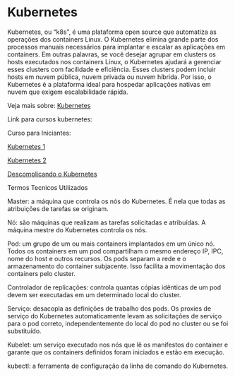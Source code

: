 # Kubernetes

Kubernetes, ou “k8s”, é uma plataforma open source que automatiza as operações dos containers Linux. O Kubernetes elimina grande parte dos processos manuais necessários para implantar e escalar as aplicações em containers. Em outras palavras, se você desejar agrupar em clusters os hosts executados nos containers Linux, o Kubernetes ajudará a gerenciar esses clusters com facilidade e eficiência. Esses clusters podem incluir hosts em nuvem pública, nuvem privada ou nuvem híbrida. Por isso, o Kubernetes é a plataforma ideal para hospedar aplicações nativas em nuvem que exigem escalabilidade rápida.

Veja mais sobre:
[Kubernetes](https://www.redhat.com/pt-br/topics/containers/what-is-kubernetes)

Link para cursos kubernetes: 

Curso para Iniciantes:

[Kubernetes 1](https://www.youtube.com/watch?v=RuNTvYejG90&list=PLXzx948cNtr8XI5JBemHT9OWuYSPNUtXs)

[Kubernetes 2](https://www.youtube.com/watch?v=zz1p3gjyHgc&t=324s)

[Descomplicando o Kubernetes](https://github.com/badtuxx/DescomplicandoKubernetes)

Termos Tecnicos Utilizados

Master: a máquina que controla os nós do Kubernetes. É nela que todas as atribuições de tarefas se originam.

Nó: são máquinas que realizam as tarefas solicitadas e atribuídas. A máquina mestre do Kubernetes controla os nós.

Pod: um grupo de um ou mais containers implantados em um único nó. Todos os containers em um pod compartilham o mesmo endereço IP, IPC, nome do host e outros recursos. Os pods separam a rede e o armazenamento do container subjacente. Isso facilita a movimentação dos containers pelo cluster.

Controlador de replicações: controla quantas cópias idênticas de um pod devem ser executadas em um determinado local do cluster.

Serviço: desacopla as definições de trabalho dos pods. Os proxies de serviço do Kubernetes automaticamente levam as solicitações de serviço para o pod correto, independentemente do local do pod no cluster ou se foi substituído.

Kubelet: um serviço executado nos nós que lê os manifestos do container e garante que os containers definidos foram iniciados e estão em execução.

kubectl: a ferramenta de configuração da linha de comando do Kubernetes.


